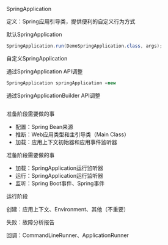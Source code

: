 SpringApplication

定义：Spring应用引导类，提供便利的自定义行为方式



默认SpringApplication

```java
SpringApplication.run(DemoSpringApplication.class, args);
```



自定义SpringApplication

通过SpringApplication API调整

```java
SpringApplication springApplication =new 
```





通过SpringApplicationBuilder API调整

```java

```



准备阶段需要做的事

- 配置：Spring Bean来源
- 推断：Web应用类型和主引导类（Main Class）
- 加载：应用上下文初始器和应用事件监听器



准备阶段需要做的事

- 加载：SpringApplication运行监听器
- 运行：SpringApplication运行监听器
- 监听：Spring Boot事件、Spring事件



运行阶段

创建：应用上下文、Environment、其他（不重要）

失败：故障分析报告

回调：CommandLineRunner、ApplicationRunner